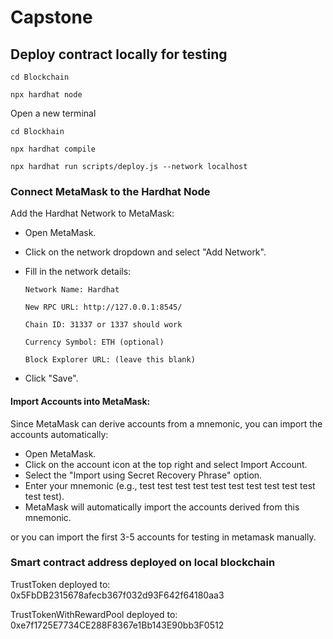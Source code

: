 # Capstone

## Deploy contract locally for testing

`cd Blockchain`

`npx hardhat node`

Open a new terminal

`cd Blockhain`

`npx hardhat compile`

`npx hardhat run scripts/deploy.js --network localhost`

### Connect MetaMask to the Hardhat Node

Add the Hardhat Network to MetaMask:

- Open MetaMask.
- Click on the network dropdown and select "Add Network".
- Fill in the network details:
    ~~~
    Network Name: Hardhat

    New RPC URL: http://127.0.0.1:8545/

    Chain ID: 31337 or 1337 should work

    Currency Symbol: ETH (optional)

    Block Explorer URL: (leave this blank)
    ~~~

- Click "Save".

#### Import Accounts into MetaMask:

Since MetaMask can derive accounts from a mnemonic, you can import the accounts automatically:

- Open MetaMask.
- Click on the account icon at the top right and select Import Account.
- Select the "Import using Secret Recovery Phrase" option.
- Enter your mnemonic (e.g., test test test test test test test test test test test test).
- MetaMask will automatically import the accounts derived from this mnemonic.

or you can import the first 3-5 accounts for testing in metamask manually.

### Smart contract address deployed on local blockchain
TrustToken deployed to: 0x5FbDB2315678afecb367f032d93F642f64180aa3 

TrustTokenWithRewardPool deployed to:  0xe7f1725E7734CE288F8367e1Bb143E90bb3F0512

